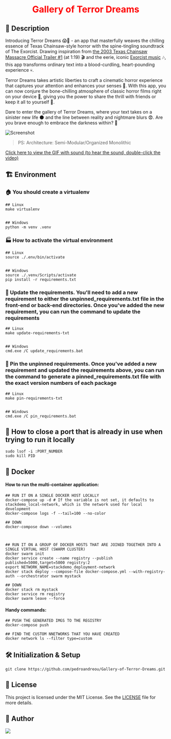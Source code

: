 <h1 align="center" style="color:red;">Gallery of Terror Dreams</h1>


## 📰 Description
Introducing Terror Dreams 😱🔪 - an app that masterfully weaves the chilling essence of Texas Chainsaw-style horror with the spine-tingling soundtrack of The Exorcist. Drawing inspiration from [the 2003 Texas Chainsaw Massacre Official Trailer #1](https://www.youtube.com/watch?v=janre4HxsX4) (at 1:19) 🎬 and the eerie, iconic [Exorcist music](https://www.youtube.com/watch?v=Hj83ugShbic) 🎶, this app transforms ordinary text into a blood-curdling, heart-pounding experience 💀.

Terror Dreams takes artistic liberties to craft a cinematic horror experience that captures your attention and enhances your senses 👻. With this app, you can now conjure the bone-chilling atmosphere of classic horror films right on your device 📱, giving you the power to share the thrill with friends or keep it all to yourself 🤫.

Dare to enter the gallery of Terror Dreams, where your text takes on a sinister new life 🌑 and the line between reality and nightmare blurs 😨. Are you brave enough to embrace the darkness within? 🖤

![Screenshot](https://github.com/pedroandreou/Gallery-of-Terror-Dreams/blob/master/demo/demo.gif)

<blockquote>
PS: Architecture: Semi-Modular/Organized Monolithic
</blockquote>

[Click here to view the GIF with sound (to hear the sound, double-click the video)](https://gifs.com/embed/gallery-of-terror-dreams-79BM9O?muted=false)


## :building_construction: Environment

### :house: You should create a virtualenv
```
## Linux
make virtualenv


## Windows
python -m venv .venv
```


### :factory: How to activate the virtual environment
```
## Linux
source ./.env/bin/activate


## Windows
source ./.venv/Scripts/activate
pip install -r requirements.txt
```


### :house_with_garden: Update the requirements. You'll need to add a new requirement to either the unpinned_requirements.txt file in the front-end or back-end directories. Once you've added the new requirement, you can run the command to update the requirements
```
## Linux
make update-requirements-txt


## Windows
cmd.exe /C update_requirements.bat
```


### 📌 Pin the unpinned requirements. Once you've added a new requirement and updated the requirements above, you can run the command to generate a pinned_requirements.txt file with the exact version numbers of each package
```
## Linux
make pin-requirements-txt


## Windows
cmd.exe /C pin_requirements.bat
```


## :hammer: How to close a port that is already in use when trying to run it locally
```
sudo lsof -i :PORT_NUMBER
sudo kill PID
```


## :whale: Docker
#### How to run the multi-container application:
```
## RUN IT ON A SINGLE DOCKER HOST LOCALLY
docker-compose up -d # If the variable is not set, it defaults to stackdemo_local-network, which is the network used for local development
docker-compose logs -f --tail=100 --no-color

## DOWN
docker-compose down --volumes



## RUN IT ON A GROUP OF DOCKER HOSTS THAT ARE JOINED TOGETHER INTO A SINGLE VIRTUAL HOST (SWARM CLUSTER)
docker swarm init
docker service create --name registry --publish published=5000,target=5000 registry:2
export NETWORK_NAME=stackdemo_deployment-network
docker stack deploy --compose-file docker-compose.yml --with-registry-auth --orchestrator swarm mystack

## DOWN
docker stack rm mystack
docker service rm registry
docker swarm leave --force
```

#### Handy commands:
```
## PUSH THE GENERATED IMGS TO THE REGISTRY
docker-compose push

## FIND THE CUSTOM NNETWORKS THAT YOU HAVE CREATED
docker network ls --filter type=custom
```


## 🛠 Initialization & Setup
    git clone https://github.com/pedroandreou/Gallery-of-Terror-Dreams.git


## :scroll: License
This project is licensed under the MIT License. See the [LICENSE](LICENSE) file for more details.


## :tophat: Author
<a href="https://www.linkedin.com/in/petrosandreou80/">
  <img align="center" src="https://img.shields.io/badge/Petros LinkedIn-0077B5?style=for-the-badge&logo=linkedin&logoColor=white" />
</a>
